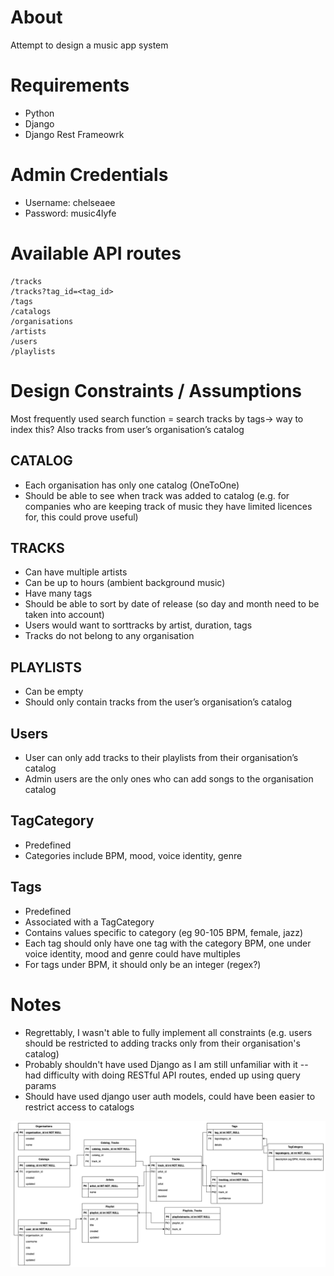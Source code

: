 
# About

Attempt to design a music app system

# Requirements
- Python
- Django
- Django Rest Frameowrk


# Admin Credentials

- Username: chelseaee
- Password: music4lyfe

# Available API routes

````
/tracks
/tracks?tag_id=<tag_id>
/tags
/catalogs
/organisations
/artists
/users
/playlists

````

# Design Constraints / Assumptions

Most frequently used search function = search tracks by tags-> way to index this?
Also tracks from user’s organisation’s catalog 

## CATALOG
- Each organisation has only one catalog (OneToOne)
- Should be able to see when track was added to catalog (e.g. for companies who are keeping track of music they have limited licences for, this could prove useful)

## TRACKS
- Can have multiple artists
- Can be up to hours (ambient background music)
- Have many tags
- Should be able to sort by date of release (so day and month need to be taken into account)
- Users would want to sorttracks by artist, duration, tags
- Tracks do not belong to any organisation


## PLAYLISTS
- Can be empty
- Should only contain tracks from the user’s organisation’s catalog

## Users
- User can only add tracks to their playlists from their organisation’s catalog
- Admin users are the only ones who can add songs to the organisation catalog

## TagCategory
- Predefined
- Categories include BPM, mood, voice identity, genre  

## Tags 
- Predefined
- Associated with a TagCategory
- Contains values specific to category (eg 90-105 BPM, female, jazz)
- Each tag should only have one tag with the category BPM, one under voice identity, mood and genre could have multiples 
- For tags under BPM, it should only be an integer (regex?)


# Notes
- Regrettably, I wasn't able to fully implement all constraints (e.g. users should be restricted to adding tracks only from their organisation's catalog)
- Probably shouldn't have used Django as I am still unfamiliar with it -- had difficulty with doing RESTful API routes, ended up using query params
- Should have used django user auth models, could have been easier to restrict access to catalogs



![image](erd.png)
